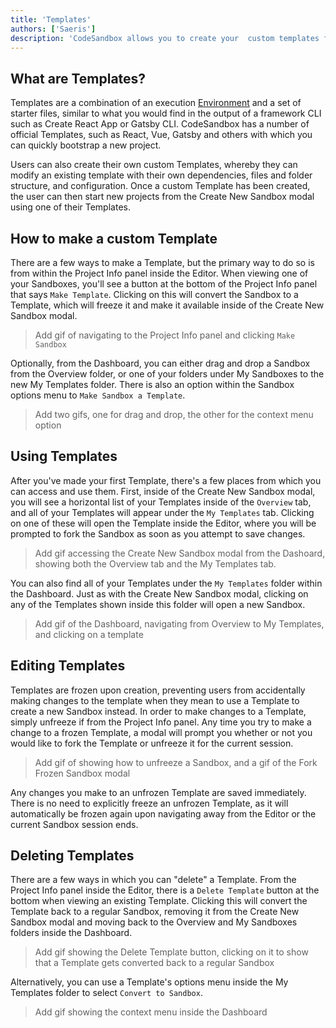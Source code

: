 ```yaml
---
title: 'Templates'
authors: ['Saeris']
description: 'CodeSandbox allows you to create your  custom templates from sandboxes'
---
```


## What are Templates?

Templates are a combination of an execution [Environment]() and a set of starter files, similar to what you would find in the output of a framework CLI such as Create React App or Gatsby CLI. CodeSandbox has a number of official Templates, such as React, Vue, Gatsby and others with which you can quickly bootstrap a new project.

Users can also create their own custom Templates, whereby they can modify an existing template with their own dependencies, files and folder structure, and configuration. Once a custom Template has been created, the user can then start new projects from the Create New Sandbox modal using one of their Templates.

## How to make a custom Template

There are a few ways to make a Template, but the primary way to do so is from within the Project Info panel inside the Editor. When viewing one of your Sandboxes, you'll see a button at the bottom of the Project Info panel that says `Make Template`. Clicking on this will convert the Sandbox to a Template, which will freeze it and make it available inside of the Create New Sandbox modal.

> Add gif of navigating to the Project Info panel and clicking `Make Sandbox`

Optionally, from the Dashboard, you can either drag and drop a Sandbox from the Overview folder, or one of your folders under My Sandboxes to the new My Templates folder. There is also an option within the Sandbox options menu to `Make Sandbox a Template`.

> Add two gifs, one for drag and drop, the other for the context menu option

## Using Templates

After you've made your first Template, there's a few places from which you can access and use them. First, inside of the Create New Sandbox modal, you will see a horizontal list of your Templates inside of the `Overview` tab, and all of your Templates will appear under the `My Templates` tab. Clicking on one of these will open the Template inside the Editor, where you will be prompted to fork the Sandbox as soon as you attempt to save changes.

> Add gif accessing the Create New Sandbox modal from the Dashoard, showing both the Overview tab and the My Templates tab.

You can also find all of your Templates under the `My Templates` folder within the Dashboard. Just as with the Create New Sandbox modal, clicking on any of the Templates shown inside this folder will open a new Sandbox.

> Add gif of the Dashboard, navigating from Overview to My Templates, and clicking on a template

## Editing Templates

Templates are frozen upon creation, preventing users from accidentally making changes to the template when they mean to use a Template to create a new Sandbox instead. In order to make changes to a Template, simply unfreeze if from the Project Info panel. Any time you try to make a change to a frozen Template, a modal will prompt you whether or not you would like to fork the Template or unfreeze it for the current session.

> Add gif of showing how to unfreeze a Sandbox, and a gif of the Fork Frozen Sandbox modal

Any changes you make to an unfrozen Template are saved immediately. There is no need to explicitly freeze an unfrozen Template, as it will automatically be frozen again upon navigating away from the Editor or the current Sandbox session ends.

## Deleting Templates

There are a few ways in which you can "delete" a Template. From the Project Info panel inside the Editor, there is a `Delete Template` button at the bottom when viewing an existing Template. Clicking this will convert the Template back to a regular Sandbox, removing it from the Create New Sandbox modal and moving back to the Overview and My Sandboxes folders inside the Dashboard.

> Add gif showing the Delete Template button, clicking on it to show that a Template gets converted back to a regular Sandbox

Alternatively, you can use a Template's options menu inside the My Templates folder to select `Convert to Sandbox`.

> Add gif showing the context menu inside the Dashboard
